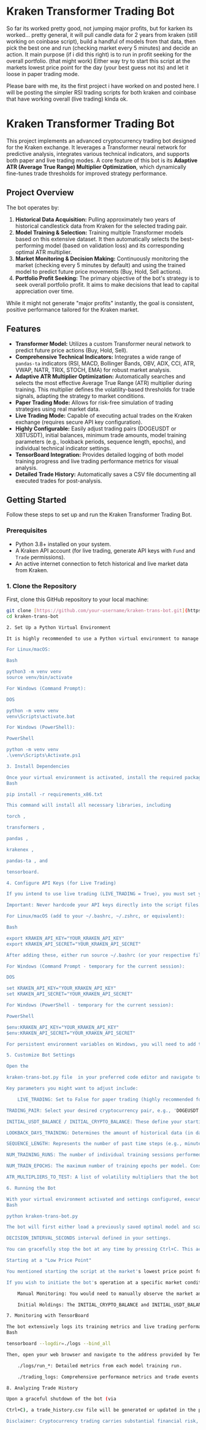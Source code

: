 # Kraken Transformer Trading Bot

So far its worked pretty good, not jumping major profits, but for karken its worked... pretty general, it will pull candle data for 2 years from kraken (still working on coinbase script), build a handful of models from that data, then pick the best one and run (checking market every 5 minutes) and decide an action. It main purpose (if i did this right) is to run in profit seeking for the overall portfolio. 
(that might work)
Either way try to start this script at the markets lowest price point for the day (your best guess not its) and let it loose in paper trading mode.

Please bare with me, its the first project i have worked on and posted here. I will be posting the simpler RSI trading scripts for both kraken and coinbase that have working overall (live trading) kinda ok.

# Kraken Transformer Trading Bot

This project implements an advanced cryptocurrency trading bot designed for the Kraken exchange. It leverages a Transformer neural network for predictive analysis, integrates various technical indicators, and supports both paper and live trading modes. A core feature of this bot is its **Adaptive ATR (Average True Range) Multiplier Optimization**, which dynamically fine-tunes trade thresholds for improved strategy performance.

## Project Overview

The bot operates by:
1.  **Historical Data Acquisition:** Pulling approximately two years of historical candlestick data from Kraken for the selected trading pair.
2.  **Model Training & Selection:** Training multiple Transformer models based on this extensive dataset. It then automatically selects the best-performing model (based on validation loss) and its corresponding optimal ATR multiplier.
3.  **Market Monitoring & Decision Making:** Continuously monitoring the market (checking every 5 minutes by default) and using the trained model to predict future price movements (Buy, Hold, Sell actions).
4.  **Portfolio Profit Seeking:** The primary objective of the bot's strategy is to seek overall portfolio profit. It aims to make decisions that lead to capital appreciation over time.

While it might not generate "major profits" instantly, the goal is consistent, positive performance tailored for the Kraken market.

## Features

* **Transformer Model:** Utilizes a custom Transformer neural network to predict future price actions (Buy, Hold, Sell).
* **Comprehensive Technical Indicators:** Integrates a wide range of `pandas-ta` indicators (RSI, MACD, Bollinger Bands, OBV, ADX, CCI, ATR, VWAP, NATR, TRIX, STOCH, EMA) for robust market analysis.
* **Adaptive ATR Multiplier Optimization:** Automatically searches and selects the most effective Average True Range (ATR) multiplier during training. This multiplier defines the volatility-based thresholds for trade signals, adapting the strategy to market conditions.
* **Paper Trading Mode:** Allows for risk-free simulation of trading strategies using real market data.
* **Live Trading Mode:** Capable of executing actual trades on the Kraken exchange (requires secure API key configuration).
* **Highly Configurable:** Easily adjust trading pairs (DOGEUSDT or XBTUSDT), initial balances, minimum trade amounts, model training parameters (e.g., lookback periods, sequence length, epochs), and individual technical indicator settings.
* **TensorBoard Integration:** Provides detailed logging of both model training progress and live trading performance metrics for visual analysis.
* **Detailed Trade History:** Automatically saves a CSV file documenting all executed trades for post-analysis.

## Getting Started

Follow these steps to set up and run the Kraken Transformer Trading Bot.

### Prerequisites

* Python 3.8+ installed on your system.
* A Kraken API account (for live trading, generate API keys with `Fund` and `Trade` permissions).
* An active internet connection to fetch historical and live market data from Kraken.

### 1. Clone the Repository

First, clone this GitHub repository to your local machine:

```bash
git clone [https://github.com/your-username/kraken-trans-bot.git](https://github.com/your-username/kraken-trans-bot.git)
cd kraken-trans-bot

2. Set Up a Python Virtual Environment

It is highly recommended to use a Python virtual environment to manage project dependencies and avoid conflicts with your system's Python installation.

For Linux/macOS:

Bash

python3 -m venv venv
source venv/bin/activate

For Windows (Command Prompt):

DOS

python -m venv venv
venv\Scripts\activate.bat

For Windows (PowerShell):

PowerShell

python -m venv venv
.\venv\Scripts\Activate.ps1

3. Install Dependencies

Once your virtual environment is activated, install the required packages using the requirements_x86.txt file:
Bash

pip install -r requirements_x86.txt

This command will install all necessary libraries, including 

torch , 

transformers , 

pandas , 

krakenex , 

pandas-ta , and 

tensorboard.

4. Configure API Keys (for Live Trading)

If you intend to use live trading (LIVE_TRADING = True), you must set your Kraken API Key and Secret as environment variables. The script kraken-trans-bot.py securely retrieves these using os.getenv().

Important: Never hardcode your API keys directly into the script files.

For Linux/macOS (add to your ~/.bashrc, ~/.zshrc, or equivalent):

Bash

export KRAKEN_API_KEY="YOUR_KRAKEN_API_KEY"
export KRAKEN_API_SECRET="YOUR_KRAKEN_API_SECRET"

After adding these, either run source ~/.bashrc (or your respective file) or open a new terminal session for the changes to take effect.

For Windows (Command Prompt - temporary for the current session):

DOS

set KRAKEN_API_KEY="YOUR_KRAKEN_API_KEY"
set KRAKEN_API_SECRET="YOUR_KRAKEN_API_SECRET"

For Windows (PowerShell - temporary for the current session):

PowerShell

$env:KRAKEN_API_KEY="YOUR_KRAKEN_API_KEY"
$env:KRAKEN_API_SECRET="YOUR_KRAKEN_API_SECRET"

For persistent environment variables on Windows, you will need to add them via the System Properties -> Environment Variables dialog.

5. Customize Bot Settings

Open the 

kraken-trans-bot.py file  in your preferred code editor and navigate to the "USER CONFIGURABLE SETTINGS" section near the top.

Key parameters you might want to adjust include:

    LIVE_TRADING: Set to False for paper trading (highly recommended for initial testing), or True for live trading.

TRADING_PAIR: Select your desired cryptocurrency pair, e.g., 'DOGEUSDT' or 'XBTUSDT'.

INITIAL_USDT_BALANCE / INITIAL_CRYPTO_BALANCE: These define your starting capital for paper trading simulations. For live trading, your actual exchange balances will be used.

LOOKBACK_DAYS_TRAINING: Determines the amount of historical data (in days) used to train the prediction model.

SEQUENCE_LENGTH: Represents the number of past time steps (e.g., minutes of candle data) the Transformer model analyzes for each prediction.

NUM_TRAINING_RUNS: The number of individual training sessions performed for each ATR multiplier value during optimization. Reducing this can speed up initial setup.

NUM_TRAIN_EPOCHS: The maximum number of training epochs per model. Consider lowering this for quicker testing cycles.

ATR_MULTIPLIERS_TO_TEST: A list of volatility multipliers that the bot will evaluate to find the most effective trading threshold.

6. Running the Bot

With your virtual environment activated and settings configured, execute the bot from your terminal:
Bash

python kraken-trans-bot.py

The bot will first either load a previously saved optimal model and scaler (if available) or initiate a new training process, which includes the ATR multiplier search. Once training is complete (or a model is loaded), it will enter its continuous trading loop, making decisions at the 

DECISION_INTERVAL_SECONDS interval defined in your settings.

You can gracefully stop the bot at any time by pressing Ctrl+C. This action will trigger a shutdown routine that includes saving your trade history.

Starting at a "Low Price Point"

You mentioned starting the script at the market's lowest price point for the day. The bot itself is designed to make autonomous decisions based on its model's predictions and technical indicators. It does not have an external mechanism to "wait" for a human-defined "low point."

If you wish to initiate the bot's operation at a specific market condition:

    Manual Monitoring: You would need to manually observe the market and start the script by running python kraken-trans-bot.py when you believe the market is at an opportune low.

    Initial Holdings: The INITIAL_CRYPTO_BALANCE and INITIAL_USDT_BALANCE settings are crucial for paper trading. If you want to simulate starting with a specific asset distribution at a "low point," adjust these values accordingly before launching in paper mode.

7. Monitoring with TensorBoard

The bot extensively logs its training metrics and live trading performance, which can be visualized using TensorBoard. To access these logs, open a new terminal window, activate your Python virtual environment, and run:
Bash

tensorboard --logdir=./logs --bind_all

Then, open your web browser and navigate to the address provided by TensorBoard (typically http://localhost:6006). You will find distinct log directories for:

    ./logs/run_*: Detailed metrics from each model training run.

    ./trading_logs: Comprehensive performance metrics and trade events from the live (or paper) trading sessions.

8. Analyzing Trade History

Upon a graceful shutdown of the bot (via 

Ctrl+C), a trade_history.csv file will be generated or updated in the project's root directory. This file contains a detailed record of all transactions executed during that session, including trade type, amount, price, and timestamp.

Disclaimer: Cryptocurrency trading carries substantial financial risk, including the potential for total loss of capital. This trading bot is provided for educational, research, and experimental purposes only. It is not financial advice. Do not use this bot for live trading with funds you cannot afford to lose. Always thoroughly understand the code, test extensively in paper trading mode, and fully comprehend the risks involved before deploying any automated trading system with real money. The author assumes no responsibility for any financial losses incurred through the use of this software.
